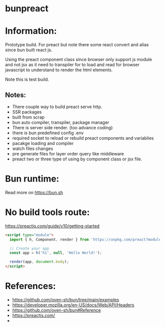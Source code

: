 # bunpreact

# Information:
  Prototype build. For preact but note there some react convert and alias since bun built react js.

  Using the preact component class since browser only support js module and not jsx as it need to transpiler for to load and read for browser javascript to understand to render the html elements.

  Note this is test build.

## Notes: 
 - There couple way to build preact serve http. 
  - SSR packages
  - built from scrap
  - bun auto compiler, transpiler, package manager
 - There is server side render. (too advance coding)
  - there is bun predefined config .env
  - required socket to reload or rebuild preact components and variablies
  - pacakge loading and compiler
  - watch files changes
  - pre generate files for layer order query like middleware
 - preact two or three type of using by component class or jsx file.

# Bun runtime:
 Read more on https://bun.sh

# No build tools route:
https://preactjs.com/guide/v10/getting-started

```html
<script type="module">
  import { h, Component, render } from 'https://unpkg.com/preact?module';

  // Create your app
  const app = h('h1', null, 'Hello World!');

  render(app, document.body);
</script>
```

# References:
 - https://github.com/oven-sh/bun/tree/main/examples
 - https://developer.mozilla.org/en-US/docs/Web/API/Headers
 - https://github.com/oven-sh/bun#Reference
 - https://preactjs.com/
 - 
